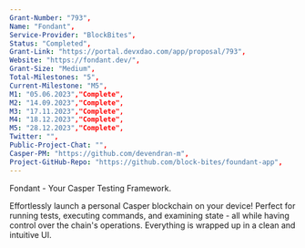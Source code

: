 ```yaml
---
Grant-Number: "793",
Name: "Fondant",
Service-Provider: "BlockBites",
Status: "Completed",
Grant-Link: "https://portal.devxdao.com/app/proposal/793",
Website: "https://fondant.dev/",
Grant-Size: "Medium",
Total-Milestones: "5",
Current-Milestone: "M5",
M1: "05.06.2023","Complete",
M2: "14.09.2023","Complete",
M3: "17.11.2023","Complete",
M4: "18.12.2023","Complete",
M5: "28.12.2023","Complete",
Twitter: "",
Public-Project-Chat: "",
Casper-PM: "https://github.com/devendran-m",
Project-GitHub-Repo: "https://github.com/block-bites/foundant-app",
---
```

<!--lang:en--> 
Fondant - Your Casper Testing Framework.

Effortlessly launch a personal Casper blockchain on your device! 
Perfect for running tests, executing commands, and examining state - all while having control over the chain's operations. Everything is wrapped up in a clean and intuitive UI.
<!--lang:es--] 
Fondant: Tu marco de pruebas Casper.

¡Lanza sin esfuerzo una blockchain Casper personal en tu dispositivo!
Perfecto para realizar pruebas, ejecutar comandos y examinar el estado, todo mientras tienes control sobre las operaciones de la cadena. Todo está envuelto en una interfaz limpia e intuitiva.

<!--lang:de--] 
Fondant - Ihr Casper Testframework.

Starten Sie mühelos eine persönliche Casper Blockchain auf Ihrem Gerät!
Ideal für das Ausführen von Tests, das Ausführen von Befehlen und das Untersuchen des Zustands - alles, während Sie die Kontrolle über die Operationen der Kette haben. Alles ist in einer sauberen und intuitiven Benutzeroberfläche verpackt.

<!--lang:fr--] 
Fondant : Votre cadre de test Casper.

Lancez sans effort une blockchain Casper personnelle sur votre appareil !
Parfait pour exécuter des tests, des commandes et examiner l'état - tout en ayant le contrôle sur les opérations de la chaîne. Tout est enveloppé dans une interface utilisateur propre et intuitive.

<!--lang:pl--] 
Fondant - Twój framework testowy Casper.

Bez wysiłku uruchom osobisty blockchain Casper na swoim urządzeniu!
Idealny do przeprowadzania testów, wykonywania poleceń i badania stanu - wszystko to mając kontrolę nad operacjami łańcucha. Wszystko zapakowane jest w czysty i intuicyjny interfejs użytkownika.

<!--lang:uk--] 
Fondant - Ваш фреймворк для тестування Casper.

Без зусиль запустіть особистий блокчейн Casper на своєму пристрої!
Ідеально підходить для проведення тестів, виконання команд та огляду стану - все це, маючи контроль над операціями ланцюга. Все це упаковано в чистий та інтуїтивний інтерфейс користувача.
[!--lang:*-->  
